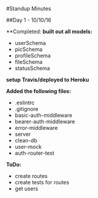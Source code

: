 #Standup Minutes

##Day 1 - 10/10/16

**Completed:
**built out all models:**
* userSchema
* picSchema
* profileSchema
* fileSchema
* statusSchema

**setup Travis/deployed to Heroku**


**Added the following files:**
* .eslintrc
* .gitignore
* basic-auth-middleware
* bearer-auth-middleware
* error-middleware
* server
* clean-db
* user-mock
* auth-router-test

**ToDo:**
* create routes
* create tests for routes
* get users
